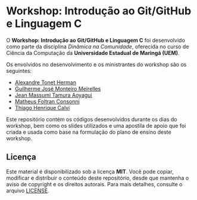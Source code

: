 # Workshop: Introdução ao Git/GitHub e Linguagem C

O **Workshop: Introdução ao Git/GitHub e Linguagem C** foi desenvolvido como parte da disciplina *Dinâmica na Comunidade*, oferecida no curso de Ciência da Computação da **Universidade Estadual de Maringá (UEM)**.

Os envolvidos no desenvolvimento e os ministrantes do workshop são os seguintes:
- [Alexandre Tonet Herman](link_github)
- [Guilherme José Monteiro Meirelles](link_github)
- [Jean Massumi Tamura Aoyagui](link_github)
- [Matheus Foltran Consonni](link_github)
- [Thiago Henrique Calvi](link_github)

Este repositório contém os códigos desenvolvidos durante os dias do workshop, bem como os slides utilizados e uma apostila de apoio que foi criada e usada como base na formulação do plano de ensino deste workshop.

## Licença

Este material é disponibilizado sob a licença **MIT**. Você pode copiar, modificar e distribuir o conteúdo deste repositório, desde que mantenha o aviso de copyright e os direitos autorais. Para mais detalhes, consulte o arquivo [LICENSE](link_para_arquivo_license).
